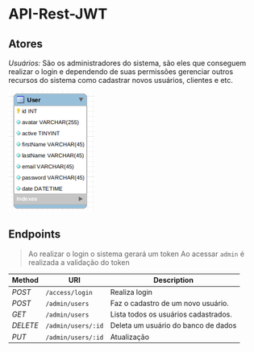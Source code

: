 # API-Rest-JWT

## Atores

*Usuários:* São os administradores do sistema, são eles que conseguem realizar o login e dependendo de suas permissões gerenciar outros recursos do sistema como cadastrar novos usuários, clientes e etc.

![](/src/assets/user.png)

## Endpoints

> Ao realizar o login o sistema gerará um token
> Ao acessar `admin` é realizada a validação do token

| Method   | URI                 | Description  |
|----------|---------------------|--------------|
| *POST*   | `/access/login`     | Realiza login |
| *POST*   | `/admin/users`      | Faz o cadastro de um novo usuário. |
| *GET*    | `/admin/users`      | Lista todos os usuários cadastrados. |
| *DELETE* | `/admin/users/:id`  | Deleta um usuário do banco de dados |
| *PUT*    | `/admin/users/:id`  | Atualização |